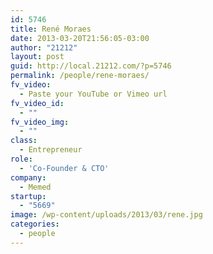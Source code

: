 ```yaml
---
id: 5746
title: René Moraes
date: 2013-03-20T21:56:05-03:00
author: "21212"
layout: post
guid: http://local.21212.com/?p=5746
permalink: /people/rene-moraes/
fv_video:
  - Paste your YouTube or Vimeo url
fv_video_id:
  - ""
fv_video_img:
  - ""
class:
  - Entrepreneur
role:
  - 'Co-Founder & CTO'
company:
  - Memed
startup:
  - "5669"
image: /wp-content/uploads/2013/03/rene.jpg
categories:
  - people
---
```

